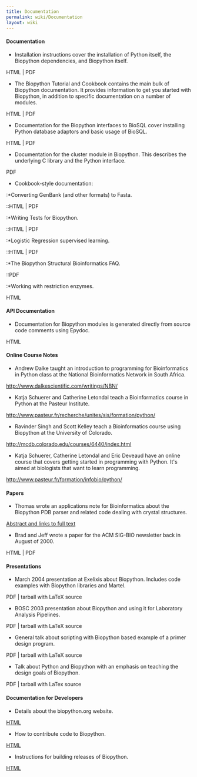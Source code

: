 ```yaml
---
title: Documentation
permalink: wiki/Documentation
layout: wiki
---
```


#### Documentation

-   Installation instructions cover the installation of Python itself,
    the Biopython dependencies, and Biopython itself.

  
HTML | PDF

-   The Biopython Tutorial and Cookbook contains the main bulk of
    Biopython documentation. It provides information to get you started
    with Biopython, in addition to specific documentation on a number
    of modules.

  
HTML | PDF

-   Documentation for the Biopython interfaces to BioSQL cover
    installing Python database adaptors and basic usage of BioSQL.

  
HTML | PDF

-   Documentation for the cluster module in Biopython. This describes
    the underlying C library and the Python interface.

  
PDF

-   Cookbook-style documentation:

:\*Converting GenBank (and other formats) to Fasta.

::HTML | PDF

:\*Writing Tests for Biopython.

::HTML | PDF

:\*Logistic Regression supervised learning.

::HTML | PDF

:\*The Biopython Structural Bioinformatics FAQ.

::PDF

:\*Working with restriction enzymes.

  
  
HTML

#### API Documentation

-   Documentation for Biopython modules is generated directly from
    source code comments using Epydoc.

  
HTML

#### Online Course Notes

-   Andrew Dalke taught an introduction to programming for
    Bioinformatics in Python class at the National Bioinformatics
    Network in South Africa.

  
<http://www.dalkescientific.com/writings/NBN/>

-   Katja Schuerer and Catherine Letondal teach a Bioinformatics course
    in Python at the Pasteur Institute.

  
<http://www.pasteur.fr/recherche/unites/sis/formation/python/>

-   Ravinder Singh and Scott Kelley teach a Bioinformatics course using
    Biopython at the University of Colorado.

  
<http://mcdb.colorado.edu/courses/6440/index.html>

-   Katja Schuerer, Catherine Letondal and Eric Deveaud have an online
    course that covers getting started in programming with Python. It's
    aimed at biologists that want to learn programming.

  
<http://www.pasteur.fr/formation/infobio/python/>

#### Papers

-   Thomas wrote an applications note for Bioinformatics about the
    Biopython PDB parser and related code dealing with
    crystal structures.

  
[Abstract and links to full
text](http://bioinformatics.oupjournals.org/cgi/content/abstract/19/17/2308)

-   Brad and Jeff wrote a paper for the ACM SIG-BIO newsletter back in
    August of 2000.

  
HTML | PDF

#### Presentations

-   March 2004 presentation at Exelixis about Biopython. Includes code
    examples with Biopython libraries and Martel.

  
PDF | tarball with LaTeX source

-   BOSC 2003 presentation about Biopython and using it for Laboratory
    Analysis Pipelines.

  
PDF | tarball with LaTeX source

-   General talk about scripting with Biopython based example of a
    primer design program.

  
PDF | tarball with LaTeX source

-   Talk about Python and Biopython with an emphasis on teaching the
    design goals of Biopython.

  
PDF | tarball with LaTex source

#### Documentation for Developers

-   Details about the biopython.org website.

  
[HTML](website "wikilink")

-   How to contribute code to Biopython.

  
[HTML](Contributing "wikilink")

-   Instructions for building releases of Biopython.

  
[HTML](Building_a_release "wikilink")


